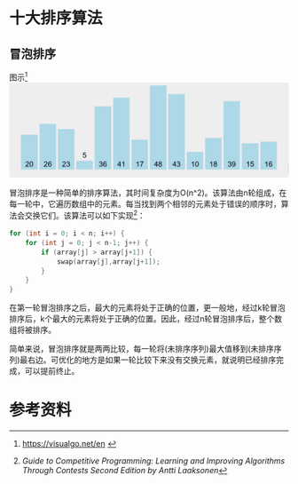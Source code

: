 # 十大排序算法

## 冒泡排序

图示[^1]
![bubble_sort.gif](../images/bubble_sort.gif)

冒泡排序是一种简单的排序算法，其时间复杂度为O(n^2)。该算法由n轮组成，在每一轮中，它遍历数组中的元素。每当找到两个相邻的元素处于错误的顺序时，算法会交换它们。该算法可以如下实现[^2]：

```c++
for (int i = 0; i < n; i++) {
    for (int j = 0; j < n-1; j++) {
        if (array[j] > array[j+1]) {
            swap(array[j],array[j+1]);
        }
    }
}
```
在第一轮冒泡排序之后，最大的元素将处于正确的位置，更一般地，经过k轮冒泡排序后，k个最大的元素将处于正确的位置。因此，经过n轮冒泡排序后，整个数组将被排序。

简单来说，冒泡排序就是两两比较，每一轮将(未排序序列)最大值移到(未排序序列)最右边。可优化的地方是如果一轮比较下来没有交换元素，就说明已经排序完成，可以提前终止。


# 参考资料
[^1]:<a id="ref1"> https://visualgo.net/en </a>  

[^2]:<a id="ref1"> *Guide to Competitive Programming: Learning and Improving Algorithms Through Contests Second Edition by Antti Laaksonen*</a>

